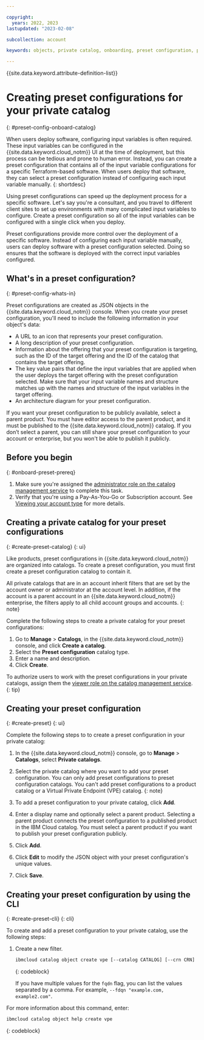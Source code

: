 ```yaml
---

copyright:
  years: 2022, 2023
lastupdated: "2023-02-08"

subcollection: account

keywords: objects, private catalog, onboarding, preset configuration, preset, JSON object, JSON, preset configuration catalog, preset configuration private catalog

---
```


{{site.data.keyword.attribute-definition-list}}


# Creating preset configurations for your private catalog
{: #preset-config-onboard-catalog}

When users deploy software, configuring input variables is often required. These input variables can be configured in the {{site.data.keyword.cloud_notm}} UI at the time of deployment, but this process can be tedious and prone to human error. Instead, you can create a preset configuration that contains all of the input variable configurations for a specific Terraform-based software. When users deploy that software, they can select a preset configuration instead of configuring each input variable manually.
{: shortdesc}

Using preset configurations can speed up the deployment process for a specific software. Let's say you're a consultant, and you travel to different client sites to set up environments with many complicated input variables to configure. Create a preset configuration so all of the input variables can be configured with a single click when you deploy.

Preset configurations provide more control over the deployment of a specific software. Instead of configuring each input variable manually, users can deploy software with a preset configuration selected. Doing so ensures that the software is deployed with the correct input variables configured.

## What's in a preset configuration?
{: #preset-config-whats-in}

Preset configurations are created as JSON objects in the {{site.data.keyword.cloud_notm}} console. When you create your preset configuration, you'll need to include the following information in your object's data:
* A URL to an icon that represents your preset configuration.
* A long description of your preset configuration.
* Information about the offering that your preset configuration is targeting, such as the ID of the target offering and the ID of the catalog that contains the target offering.
* The key value pairs that define the input variables that are applied when the user deploys the target offering with the preset configuration selected. Make sure that your input variable names and structure matches up with the names and structure of the input variables in the target offering.
* An architecture diagram for your preset configuration.

If you want your preset configuration to be publicly available, select a parent product. You must have editor access to the parent product, and it must be published to the {{site.data.keyword.cloud_notm}} catalog. If you don’t select a parent, you can still share your preset configuration to your account or enterprise, but you won't be able to publish it publicly.

## Before you begin
{: #onboard-preset-prereq}

1. Make sure you're assigned the [administrator role on the catalog management service](/docs/account?topic=account-account-services#catalog-management-account-management) to complete this task.
1. Verify that you're using a Pay-As-You-Go or Subscription account. See [Viewing your account type](/docs/account?topic=account-account_settings#view-acct-type) for more details.

## Creating a private catalog for your preset configurations
{: #create-preset-catalog}
{: ui}

Like products, preset configurations in {{site.data.keyword.cloud_notm}} are organized into catalogs. To create a preset configuration, you must first create a preset configuration catalog to contain it.

All private catalogs that are in an account inherit filters that are set by the account owner or administrator at the account level. In addition, if the account is a parent account in an {{site.data.keyword.cloud_notm}} enterprise, the filters apply to all child account groups and accounts.
{: note}

Complete the following steps to create a private catalog for your preset configurations:

1. Go to **Manage** > **Catalogs**, in the {{site.data.keyword.cloud_notm}} console, and click **Create a catalog**.
1. Select the **Preset configuration** catalog type.
1. Enter a name and description.
1. Click **Create**.

To authorize users to work with the preset configurations in your private catalogs, assign them the [viewer role on the catalog management service](/docs/account?topic=account-account-services#catalog-management-account-management).
{: tip}

## Creating your preset configuration
{: #create-preset}
{: ui}

Complete the following steps to to create a preset configuration in your private catalog:

1. In the {{site.data.keyword.cloud_notm}} console, go to **Manage** > **Catalogs**, select **Private catalogs**.
1. Select the private catalog where you want to add your preset configuration.
   You can only add preset configurations to preset configuration catalogs. You can't add preset configurations to a product catalog or a Virtual Private Endpoint (VPE) catalog.
   {: note}

1. To add a preset configuration to your private catalog, click **Add**.
1. Enter a display name and optionally select a parent product. Selecting a parent product connects the preset configuration to a published product in the IBM Cloud catalog. You must select a parent product if you want to publish your preset configuration publicly.
1. Click **Add**.
1. Click **Edit** to modify the JSON object with your preset configuration's unique values.
1. Click **Save**.

## Creating your preset configuration by using the CLI
{: #create-preset-cli}
{: cli}

To create and add a preset configuration to your private catalog, use the following steps:

1. Create a new filter.
   ```bash
   ibmcloud catalog object create vpe [--catalog CATALOG] [--crn CRN] [--endpoint-type TYPE] [--fqdn FQDN] [--name NAME] [--region REGION]
   ```
   {: codeblock}

   If you have multiple values for the `fqdn` flag, you can list the values separated by a comma. For example, `--fdqn "example.com, example2.com"`.

For more information about this command, enter:
```bash
ibmcloud catalog object help create vpe
```
{: codeblock}

<!--
## Next steps
{: #next-steps-preset}

After you added a preset configuration to your private catalog, you need to [validate your object's data format](/docs/get-coding?topic=get-coding-vpe-onboarding-platform#validate-vpe-object). --!>
